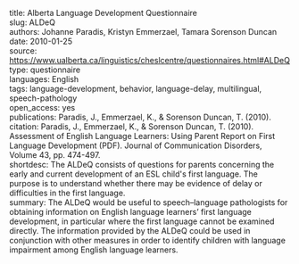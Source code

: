 title: Alberta Language Development Questionnaire  
slug: ALDeQ  
authors: Johanne Paradis, Kristyn Emmerzael, Tamara Sorenson Duncan  
date: 2010-01-25  
source: https://www.ualberta.ca/linguistics/cheslcentre/questionnaires.html#ALDeQ  
type: questionnaire  
languages: English  
tags: language-development, behavior, language-delay, multilingual, speech-pathology  
open_access: yes  
publications: Paradis, J., Emmerzael, K., & Sorenson Duncan, T. (2010).  
citation: Paradis, J., Emmerzael, K., & Sorenson Duncan, T. (2010). Assessment of English Language Learners: Using Parent Report on First Language Development (PDF). Journal of Communication Disorders, Volume 43, pp. 474-497.  
shortdesc: The ALDeQ consists of questions for parents concerning the early and current development of an ESL child's first language. The purpose is to understand whether there may be evidence of delay or difficulties in the first language.  
summary: The ALDeQ would be useful to speech–language pathologists for obtaining information on English language learners’ first language development, in particular where the first language cannot be examined directly. The information provided by the ALDeQ could be used in conjunction with other measures in order to identify children with language impairment among English language learners.
